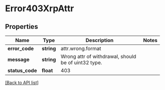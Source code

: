 # Error403XrpAttr

## Properties

Name | Type | Description | Notes
------------ | ------------- | ------------- | -------------
**error_code** | **string** | attr.wrong.format |
**message** | **string** | Wrong attr of withdrawal, should be of uint32 type. |
**status_code** | **float** | 403 |

[[Back to API list]](../../README.md#api-endpoints)
